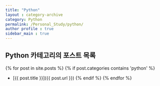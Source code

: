 ```yaml
---
title: "Python"
layout : category-archive
category: Python
permalink: /Personal_Study/python/
author profile : true
sidebar_main : true
---
```


## Python 카테고리의 포스트 목록

{% for post in site.posts %}
  {% if post.categories contains 'python' %}
- [{{ post.title }}]({{ post.url }})
  {% endif %}
{% endfor %}